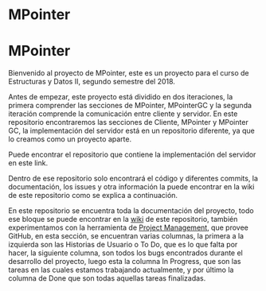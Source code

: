 # MPointer
# MPointer
Bienvenido al proyecto de MPointer, 
este es un proyecto para el curso de Estructuras y Datos II, segundo semestre del 2018. 

Antes de empezar, este proyecto está dividido en dos iteraciones, la primera comprender las secciones de MPointer, MPointerGC y la segunda iteración comprende la comunicación entre cliente y servidor. En este repositorio encontraremos las secciones de Cliente, MPointer y MPointer GC, la implementación del servidor está en un repositorio diferente, ya que lo creamos como un proyecto aparte. 

Puede encontrar el repositorio que contiene la implementación del servidor en este link.

Dentro de ese repositorio solo encontrará el código y diferentes commits, la documentación, los issues y otra información la puede encontrar en la wiki de este repositorio como se explica a continuación. 

En este repositorio se encuentra toda la documentación del proyecto, todo ese bloque se puede encontrar en la [wiki](https://github.com/d4n11083/MPointer/wiki) de este repositorio, también experimentamos con la herramienta de [Project Management](https://github.com/d4n11083/MPointer/projects/1), que provee GitHub, en esta sección, se encuentran varias columnas, la primera a la izquierda son las Historias de Usuario o To Do, que es lo que falta por hacer, la siguiente columna, son todos los bugs encontrados durante el desarrollo del proyecto, luego esta la columna In Progress, que son las tareas en las cuales estamos trabajando actualmente, y por último la columna de Done que son todas aquellas tareas finalizadas. 


